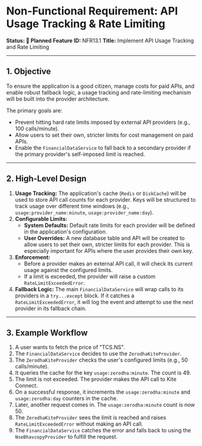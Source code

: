# Non-Functional Requirement: API Usage Tracking & Rate Limiting

**Status: 📝 Planned**
**Feature ID:** NFR13.1
**Title:** Implement API Usage Tracking and Rate Limiting

---

## 1. Objective

To ensure the application is a good citizen, manage costs for paid APIs, and enable robust fallback logic, a usage tracking and rate-limiting mechanism will be built into the provider architecture.

The primary goals are:
*   Prevent hitting hard rate limits imposed by external API providers (e.g., 100 calls/minute).
*   Allow users to set their own, stricter limits for cost management on paid APIs.
*   Enable the `FinancialDataService` to fall back to a secondary provider if the primary provider's self-imposed limit is reached.

---

## 2. High-Level Design

1.  **Usage Tracking:** The application's cache (`Redis` or `DiskCache`) will be used to store API call counts for each provider. Keys will be structured to track usage over different time windows (e.g., `usage:provider_name:minute`, `usage:provider_name:day`).
2.  **Configurable Limits:**
    *   **System Defaults:** Default rate limits for each provider will be defined in the application's configuration.
    *   **User Overrides:** A new database table and API will be created to allow users to set their own, stricter limits for each provider. This is especially important for APIs where the user provides their own key.
3.  **Enforcement:**
    *   Before a provider makes an external API call, it will check its current usage against the configured limits.
    *   If a limit is exceeded, the provider will raise a custom `RateLimitExceededError`.
4.  **Fallback Logic:** The main `FinancialDataService` will wrap calls to its providers in a `try...except` block. If it catches a `RateLimitExceededError`, it will log the event and attempt to use the next provider in its fallback chain.

---

## 3. Example Workflow

1.  A user wants to fetch the price of "TCS.NS".
2.  The `FinancialDataService` decides to use the `ZerodhaKiteProvider`.
3.  The `ZerodhaKiteProvider` checks the user's configured limits (e.g., 50 calls/minute).
4.  It queries the cache for the key `usage:zerodha:minute`. The count is 49.
5.  The limit is not exceeded. The provider makes the API call to Kite Connect.
6.  On a successful response, it increments the `usage:zerodha:minute` and `usage:zerodha:day` counters in the cache.
7.  Later, another request comes in. The `usage:zerodha:minute` count is now 50.
8.  The `ZerodhaKiteProvider` sees the limit is reached and raises `RateLimitExceededError` without making an API call.
9.  The `FinancialDataService` catches the error and falls back to using the `NseBhavcopyProvider` to fulfill the request.
